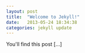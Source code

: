 ```yaml
---
layout: post
title:  "Welcome to Jekyll!"
date:   2013-05-24 18:34:38
categories: jekyll update
---
```


You'll find this post [...]
